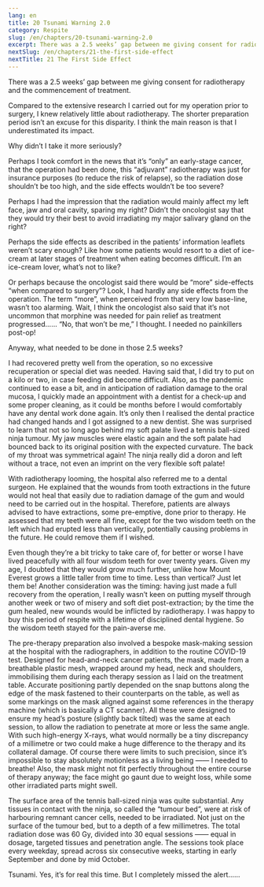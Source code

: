 ```yaml
---
lang: en
title: 20 Tsunami Warning 2.0
category: Respite
slug: /en/chapters/20-tsunami-warning-2.0
excerpt: There was a 2.5 weeks’ gap between me giving consent for radiotherapy and the commencement of treatment. Compared to the extensive research I carried out for my operation prior to surgery, I knew relatively little about radiotherapy.
nextSlug: /en/chapters/21-the-first-side-effect
nextTitle: 21 The First Side Effect
---
```


There was a 2.5 weeks’ gap between me giving consent for radiotherapy and the commencement of treatment.
 
Compared to the extensive research I carried out for my operation prior to surgery, I knew relatively little about radiotherapy. The shorter preparation period isn’t an excuse for this disparity. I think the main reason is that I underestimated its impact.
 
Why didn’t I take it more seriously?
 
Perhaps I took comfort in the news that it’s “only” an early-stage cancer, that the operation had been done, this “adjuvant” radiotherapy was just for insurance purposes (to reduce the risk of relapse), so the radiation dose shouldn’t be too high, and the side effects wouldn’t be too severe?
 
Perhaps I had the impression that the radiation would mainly affect my left face, jaw and oral cavity, sparing my right? Didn’t the oncologist say that they would try their best to avoid irradiating my major salivary gland on the right?
 
Perhaps the side effects as described in the patients’ information leaflets weren’t scary enough? Like how some patients would resort to a diet of ice-cream at later stages of treatment when eating becomes difficult. I’m an ice-cream lover, what’s not to like?
 
Or perhaps because the oncologist said there would be “more” side-effects “when compared to surgery”? Look, I had hardly any side effects from the operation. The term “more”, when perceived from that very low base-line, wasn’t too alarming. Wait, I think the oncologist also said that it’s not uncommon that morphine was needed for pain relief as treatment progressed...... “No, that won’t be me,” I thought. I needed no painkillers post-op!
 
Anyway, what needed to be done in those 2.5 weeks?
 
I had recovered pretty well from the operation, so no excessive recuperation or special diet was needed. Having said that, I did try to put on a kilo or two, in case feeding did become difficult. Also, as the pandemic continued to ease a bit, and in anticipation of radiation damage to the oral mucosa, I quickly made an appointment with a dentist for a check-up and some proper cleaning, as it could be months before I would comfortably have any dental work done again. It’s only then I realised the dental practice had changed hands and I got assigned to a new dentist. She was surprised to learn that not so long ago behind my soft palate lived a tennis ball-sized ninja tumour. My jaw muscles were elastic again and the soft palate had bounced back to its original position with the expected curvature. The back of my throat was symmetrical again! The ninja really did a doron and left without a trace, not even an imprint on the very flexible soft palate! 
 
With radiotherapy looming, the hospital also referred me to a dental surgeon. He explained that the wounds from tooth extractions in the future would not heal that easily due to radiation damage of the gum and would need to be carried out in the hospital. Therefore, patients are always advised to have extractions, some pre-emptive, done prior to therapy. He assessed that my teeth were all fine, except for the two wisdom teeth on the left which had erupted less than vertically, potentially causing problems in the future. He could remove them if I wished.
 
Even though they’re a bit tricky to take care of, for better or worse I have lived peacefully with all four wisdom teeth for over twenty years. Given my age, I doubted that they would grow much further, unlike how Mount Everest grows a little taller from time to time. Less than vertical? Just let them be! Another consideration was the timing: having just made a full recovery from the operation, I really wasn’t keen on putting myself through another week or two of misery and soft diet post-extraction; by the time the gum healed, new wounds would be inflicted by radiotherapy. I was happy to buy this period of respite with a lifetime of disciplined dental hygiene. So the wisdom teeth stayed for the pain-averse me.
 
The pre-therapy preparation also involved a bespoke mask-making session at the hospital with the radiographers, in addition to the routine COVID-19 test. Designed for head-and-neck cancer patients, the mask, made from a breathable plastic mesh, wrapped around my head, neck and shoulders, immobilising them during each therapy session as I laid on the treatment table. Accurate positioning partly depended on the snap buttons along the edge of the mask fastened to their counterparts on the table, as well as some markings on the mask aligned against some references in the therapy machine (which is basically a CT scanner). All these were designed to ensure my head’s posture (slightly back tilted) was the same at each session, to allow the radiation to penetrate at more or less the same angle. With such high-energy X-rays, what would normally be a tiny discrepancy of a millimetre or two could make a huge difference to the therapy and its collateral damage. Of course there were limits to such precision, since it’s impossible to stay absolutely motionless as a living being —— I needed to breathe! Also, the mask might not fit perfectly throughout the entire course of therapy anyway; the face might go gaunt due to weight loss, while some other irradiated parts might swell.
 
The surface area of the tennis ball-sized ninja was quite substantial. Any tissues in contact with the ninja, so called the “tumour bed”, were at risk of harbouring remnant cancer cells, needed to be irradiated. Not just on the surface of the tumour bed, but to a depth of a few millimetres. The total radiation dose was 60 Gy, divided into 30 equal sessions —— equal in dosage, targeted tissues and penetration angle. The sessions took place every weekday, spread across six consecutive weeks, starting in early September and done by mid October.
 
Tsunami. Yes, it’s for real this time. But I completely missed the alert......
